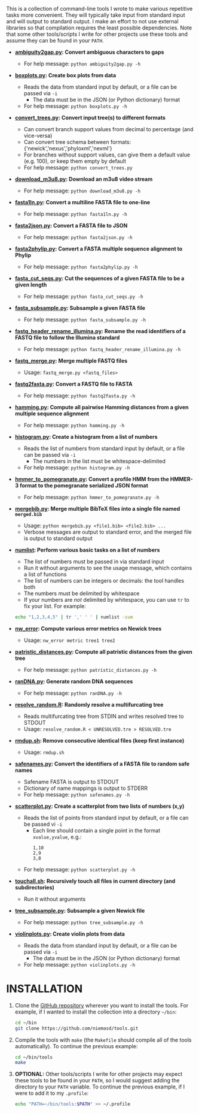 This is a collection of command-line tools I wrote to make various repetitive tasks more convenient. They will typically take input from standard input and will output to standard output. I make an effort to not use external libraries so that compilation requires the least possible dependencies. Note that some other tools/scripts I write for other projects use these tools and assume they can be found in your `PATH`.

* **[ambiguity2gap.py](ambiguity2gap.py): Convert ambiguous characters to gaps**
    * For help message: `python ambiguity2gap.py -h`

* **[boxplots.py](boxplots.py): Create box plots from data**
    * Reads the data from standard input by default, or a file can be passed via `-i`
        * The data must be in the JSON (or Python dictionary) format
    * For help message: `python boxplots.py -h`

* **[convert_trees.py](convert_trees.py): Convert input tree(s) to different formats**
    * Can convert branch support values from decimal to percentage (and vice-versa)
    * Can convert tree schema between formats: {'newick','nexus','phyloxml','nexml'}
    * For branches without support values, can give them a default value (e.g. 100), or keep them empty by default
    * For help message: `python convert_trees.py`

* **[download_m3u8.py](download_m3u8.py): Download an m3u8 video stream**
    * For help message: `python download_m3u8.py -h`

* **[fasta1ln.py](fasta1ln.py): Convert a multiline FASTA file to one-line**
    * For help message: `python fasta1ln.py -h`

* **[fasta2json.py](fasta2json.py): Convert a FASTA file to JSON**
    * For help message: `python fasta2json.py -h`

* **[fasta2phylip.py](fasta2json.py): Convert a FASTA multiple sequence alignment to Phylip**
    * For help message: `python fasta2phylip.py -h`

* **[fasta_cut_seqs.py](fasta_cut_seqs.py): Cut the sequences of a given FASTA file to be a given length**
    * For help message: `python fasta_cut_seqs.py -h`

* **[fasta_subsample.py](fasta_subsample.py): Subsample a given FASTA file**
    * For help message: `python fasta_subsample.py -h`

* **[fastq_header_rename_illumina.py](fastq_header_rename_illumina.py): Rename the read identifiers of a FASTQ file to follow the Illumina standard**
    * For help message: `python fastq_header_rename_illumina.py -h`

* **[fastq_merge.py](fastq_merge.py): Merge multiple FASTQ files**
    * Usage: `fastq_merge.py <fastq_files>`

* **[fastq2fasta.py](fastq2fasta.py): Convert a FASTQ file to FASTA**
    * For help message: `python fastq2fasta.py -h`

* **[hamming.py](hamming.py): Compute all pairwise Hamming distances from a given multiple sequence alignment**
    * For help message: `python hamming.py -h`

* **[histogram.py](histogram.py): Create a histogram from a list of numbers**
    * Reads the list of numbers from standard input by default, or a file can be passed via `-i`
        * The numbers in the list must be whitespace-delimited
    * For help message: `python histogram.py -h`

* **[hmmer_to_pomegranate.py](hmmer_to_pomegranate.py): Convert a profile HMM from the HMMER-3 format to the pomegranate serialized JSON format**
    * For help message: `python hmmer_to_pomegranate.py -h`

* **[mergebib.py](mergebib.py): Merge multiple BibTeX files into a single file named `merged.bib`**
    * Usage: `python mergebib.py <file1.bib> <file2.bib> ...`
    * Verbose messages are output to standard error, and the merged file is output to standard output

* **[numlist](numlist.cpp): Perform various basic tasks on a list of numbers**
    * The list of numbers must be passed in via standard input
    * Run it without arguments to see the usage message, which contains a list of functions
    * The list of numbers can be integers or decimals: the tool handles both
    * The numbers must be delimited by whitespace
    * If your numbers are *not* delimited by whitespace, you can use `tr` to fix your list. For example:
    ```bash
    echo "1,2,3,4,5" | tr ',' ' ' | numlist -sum
    ```

* **[nw_error](nw_error): Compute various error metrics on Newick trees**
    * Usage: `nw_error metric tree1 tree2`

* **[patristic_distances.py](patristic_distances.py): Compute all patristic distances from the given tree**
    * For help message: `python patristic_distances.py -h`

* **[ranDNA.py](ranDNA.py): Generate random DNA sequences**
    * For help message: `python ranDNA.py -h`

* **[resolve_random.R](resolve_random.R): Randomly resolve a multifurcating tree**
    * Reads multifurcating tree from STDIN and writes resolved tree to STDOUT
    * Usage: `resolve_random.R < UNRESOLVED.tre > RESOLVED.tre`

* **[rmdup.sh](rmdup.sh): Remove consecutive identical files (keep first instance)**
    * Usage: `rmdup.sh`

* **[safenames.py](safenames.py): Convert the identifiers of a FASTA file to random safe names**
    * Safename FASTA is output to STDOUT
    * Dictionary of name mappings is output to STDERR
    * For help message: `python safenames.py -h`

* **[scatterplot.py](scatterplot.py): Create a scatterplot from two lists of numbers (x,y)**
    * Reads the list of points from standard input by default, or a file can be passed vi `-i`
        * Each line should contain a single point in the format `xvalue,yvalue`, e.g.:
            ```
            1,10
            2,9
            3,8
            ```
    * For help message: `python scatterplot.py -h`

* **[touchall.sh](touchall.sh): Recursively touch all files in current directory (and subdirectories)**
    * Run it without arguments

* **[tree_subsample.py](tree_subsample.py): Subsample a given Newick file**
    * For help message: ``python tree_subsample.py -h``

* **[violinplots.py](violinplots.py): Create violin plots from data**
    * Reads the data from standard input by default, or a file can be passed via `-i`
        * The data must be in the JSON (or Python dictionary) format
    * For help message: `python violinplots.py -h`

INSTALLATION
===
1. Clone the [GitHub repository](https://github.com/niemasd/tools.git) wherever you want to install the tools. For example, if I wanted to install the collection into a directory `~/bin`:
    ```bash
    cd ~/bin
    git clone https://github.com/niemasd/tools.git
    ```

2. Compile the tools with `make` (the `Makefile` should compile all of the tools automatically). To continue the previous example:
    ```bash
    cd ~/bin/tools
    make
    ```

3. **OPTIONAL:** Other tools/scripts I write for other projects may expect these tools to be found in your `PATH`, so I would suggest adding the directory to your `PATH` variable. To continue the previous example, if I were to add it to my `.profile`:
    ```bash
    echo "PATH=~/bin/tools:$PATH" >> ~/.profile
    ```

